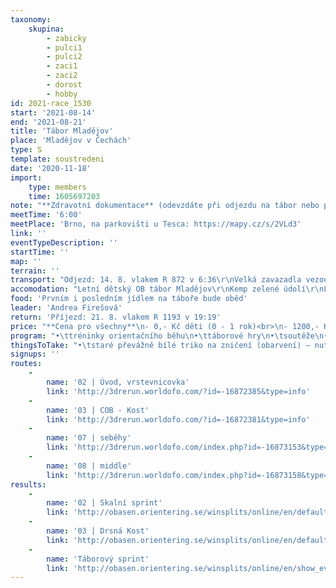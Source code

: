 ```yaml
---
taxonomy:
    skupina:
        - zabicky
        - pulci1
        - pulci2
        - zaci1
        - zaci2
        - dorost
        - hobby
id: 2021-race_1530
start: '2021-08-14'
end: '2021-08-21'
title: 'Tábor Mladějov'
place: 'Mladějov v Čechách'
type: S
template: soustredeni
date: '2020-11-18'
import:
    type: members
    time: 1605697203
note: "**Zdravotní dokumentace** (odevzdáte při odjezdu na tábor nebo při příjezdu do tábora)\n•\tprohlášení o bezinfekčnosti (tiskopis v emailu)\n•\tpotvrzení o zdravotní způsobilosti (vydá lékař, platí 2 roky)\n•\t**potvrzení ohledně covidu** – jedna ze 4 možností:\n  a)\tPCR test maximálně 7 dní starý\n  b)\tantigenní test maximálně 72 hodin starý\n  c)\tpotvrzení o prodělané nemoci (platí 180 dnů)\n  d)\točkování – minimálně 22 dní po 1. dávce"
meetTime: '6:00'
meetPlace: 'Brno, na parkovišti u Tesca: https://mapy.cz/s/2VLd3'
link: ''
eventTypeDescription: ''
startTime: ''
map: ''
terrain: ''
transport: "Odjezd: 14. 8. vlakem R 872 v 6:36\r\nVelká zavazadla vezou tam i zpět auta, s sebou do vlaku jen malé batůžky se svačinou a pláštěnkou. Do přistavených aut bude potřeba v čase od 6:00 – 6:20 hodin naložit velká zavazadla dětí. Žádáme vás o dochvilnost, aby se podařilo plynule naložit věci do aut. Zde budeme také vybírat zdravotní dokumentaci dětí, včetně covid potvrzení. Děti si nejpozději v 6:20 hodin přepočítáme a vyrazíme s nimi na nástupiště na vlak.<hr>\r\nDorostenci s koly jedou jiným vlakem, organizuje Jan Drábek<hr>\r\nPokud s námi nebudou děti cestovat, je možné je předat v táboře mezi 11:45 a 12:30 hodin (vlak má příjezd do Mladějova 11:35).\r\nDorost: Sraz v 5:45 na nádraží!"
accomodation: "Letní dětský OB tábor Mladějov\r\nKemp zelené údolí\r\nLoveč 15\r\n507 45 Mladějov"
food: 'Prvním i posledním jídlem na táboře bude oběd'
leader: 'Andrea Firešová'
return: 'Příjezd: 21. 8. vlakem R 1193 v 19:19'
price: "**Cena pro všechny**\n- 0,- Kč děti (0 - 1 rok)<br>\n- 1200,- Kč malé žabičky (1 - 3 let)<br>\n- 3300,- Kč žabičky (4 - 6 let)<br>\n- 3500,- Kč pulci (6 - 10 let)<br>\n- 3800,- Kč žáci (10 - 14 let)<br>\n- 4000,- Kč dorostenci (15 - 18 let)<br>\n- 6900,- Kč sourozenci (2 sourozenci 4 - 14 let)<br>\n- 4200,- Kč dospělý člen rodiny<br>\n- vedoucí dle individuální domluvy"
program: "•\ttréninky orientačního běhu\n•\ttáborové hry\n•\tsoutěže\n•\tkoupání\n•\tvýlety"
thingsToTake: "•\tstaré převážně bílé triko na zničení (obarvení) – nutné pro hru\n•\tpirátské doplňky (šátek, vesta, pruhované triko, dřevěná noha, páska přes oko, …)\n•\tpropiska, tužka\n•\tbuzola (kdo má), čip (kdo má)\n•\tfixy nebo pastelky – stačí barvy černá, hnědá, zelená, modrá, žlutá, červená\n•\tblok nebo sešit se čtverečkovaným papírem A5\n•\tizolepa, zavírací špendlíky\n•\tbaterka s náhradními bateriemi, nebo čelovka (kdo má) – tradiční noční mapový trénink bude\n•\tknížka na čtení, karty, menší cestovní hry apod.\n•\toblečení na běhání - tepláky nebo elasťáky (něco, co má dlouhé nohavice), běhací dres (dederon, kdo má), není vždy možnost je někde rychle usušit, proto doporučujeme mít věci na běhání 3x\n•\tboty na běhání 2x (**Pozor na mapu Kost se smí jen v botech bez hřebů!**)\n•\tpřezůvky do chaty (kroksy, sandály, …)\n•\ttrička s krátkým rukávem\n•\ttrička s dlouhým rukávem\n•\tobuv ven (pevné (skoro) nepromokavé boty na výlety a chození po lese)\n•\tponožky a spodní prádlo (dle počtu dní, suchých ponožek není nikdy dost)\n•\toblečení pro pobyt (nejlépe využitelné jako oblečení na běhání v případě nouze)\n•\tpyžamo, hygienické potřeby, opalovací krém, repelent\n•\tplavky, ručník\n•\tšátek, kšiltovka\n•\tvětrovka/bunda\n•\tsvetr/teplá mikina\n•\tběháme a chodíme ven za každého počasí, proto oblečení přizpůsobte počasí (pokud bude chladno, přidejte teplejší věci)"
signups: ''
routes:
    -
        name: '02 | Úvod, vrstevnicovka'
        link: 'http://3drerun.worldofo.com/?id=-16872385&type=info'
    -
        name: '03 | COB - Kost'
        link: 'http://3drerun.worldofo.com/?id=-16872381&type=info'
    -
        name: '07 | seběhy'
        link: 'http://3drerun.worldofo.com/index.php?id=-16873153&type=info'
    -
        name: '08 | middle'
        link: 'http://3drerun.worldofo.com/index.php?id=-16873158&type=info'
results:
    -
        name: '02 | Skalní sprint'
        link: 'http://obasen.orientering.se/winsplits/online/en/default.asp?page=classes&databaseId=76444'
    -
        name: '03 | Drsná Kost'
        link: 'http://obasen.orientering.se/winsplits/online/en/default.asp?page=classes&databaseId=76445'
    -
        name: 'Táborový sprint'
        link: 'http://obasen.orientering.se/winsplits/online/en/show_event.asp?id=76456'
---
```


